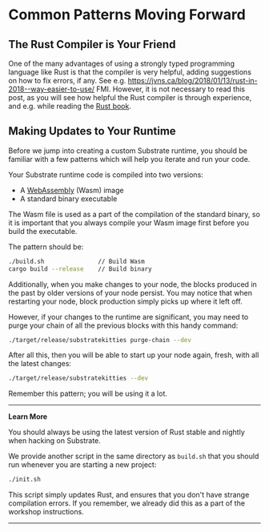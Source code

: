 Common Patterns Moving Forward
===

## The Rust Compiler is Your Friend

One of the many advantages of using a strongly typed programming language like Rust is that the compiler is very helpful,
adding suggestions on how to fix errors, if any. See e.g. https://jvns.ca/blog/2018/01/13/rust-in-2018--way-easier-to-use/ FMI. However, it is not necessary to read this post, as you will see how helpful the Rust compiler is through experience, and e.g. while reading the [Rust book](https://doc.rust-lang.org/book/).

## Making Updates to Your Runtime

Before we jump into creating a custom Substrate runtime, you should be familiar with a few patterns which will help you iterate and run your code.

Your Substrate runtime code is compiled into two versions:

 - A [WebAssembly](https://webassembly.org/) (Wasm) image
 - A standard binary executable

The Wasm file is used as a part of the compilation of the standard binary, so it is important that you always compile your Wasm image first before you build the executable.

The pattern should be:

```bash
./build.sh               // Build Wasm
cargo build --release    // Build binary
```

Additionally, when you make changes to your node, the blocks produced in the past by older versions of your node persist. You may notice that when restarting your node, block production simply picks up where it left off.

However, if your changes to the runtime are significant, you may need to purge your chain of all the previous blocks with this handy command:

```bash
./target/release/substratekitties purge-chain --dev
```

After all this, then you will be able to start up your node again, fresh, with all the latest changes:

```bash
./target/release/substratekitties --dev
```

Remember this pattern; you will be using it a lot.

---
**Learn More**

You should always be using the latest version of Rust stable and nightly when hacking on Substrate.

We provide another script in the same directory as `build.sh` that you should run whenever you are starting a new project:

```bash
./init.sh
```

This script simply updates Rust, and ensures that you don't have strange compilation errors. If you remember, we already did this as a part of the workshop instructions.

---
